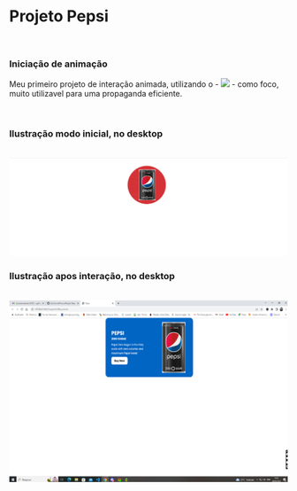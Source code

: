 <h1>Projeto Pepsi</h1>
<br>
<h3>Iniciação de animação</h3>
<p> Meu primeiro projeto de interação animada, utilizando o - <img src="https://img.shields.io/badge/CSS-239120?&style=for-the-badge&logo=css3&logoColor=white"/> - como foco,
muito utilizavel para uma propaganda eficiente.</p>
<br>
<h3>Ilustração modo inicial, no desktop</h3>
<br>
<img src="https://github.com/GuilhermeFPereira/Projeto-Pepsi/blob/master/pepsi%20fechado.PNG?raw=true" width="600px">
<br>
<h3>Ilustração apos interação, no desktop</h3>
<br>
<img src="https://github.com/GuilhermeFPereira/Projeto-Pepsi/blob/master/pepsi%20aberto.png?raw=true" width="600px">
